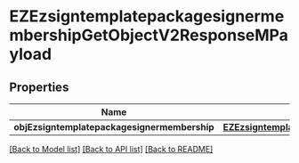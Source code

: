 # EZEzsigntemplatepackagesignermembershipGetObjectV2ResponseMPayload

## Properties
Name | Type | Description | Notes
------------ | ------------- | ------------- | -------------
**objEzsigntemplatepackagesignermembership** | [**EZEzsigntemplatepackagesignermembershipResponseCompound***](EZEzsigntemplatepackagesignermembershipResponseCompound.md) |  | 

[[Back to Model list]](../README.md#documentation-for-models) [[Back to API list]](../README.md#documentation-for-api-endpoints) [[Back to README]](../README.md)


